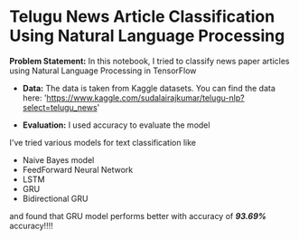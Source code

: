 # Telugu News Article Classification Using Natural Language Processing

**Problem Statement:** In this notebook, I tried to classify news paper articles using Natural Language Processing in TensorFlow

* **Data:** The data is taken from Kaggle datasets. You can find the data here: 'https://www.kaggle.com/sudalairajkumar/telugu-nlp?select=telugu_news'

* **Evaluation:** I used accuracy to evaluate the model

I've tried various models for text classification like
* Naive Bayes model
* FeedForward Neural Network
* LSTM
* GRU
* Bidirectional GRU

and found that GRU model performs better with accuracy of ***93.69%*** accuracy!!!!
